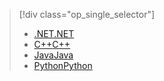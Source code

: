 > [!div class="op_single_selector"]
> * [<span data-ttu-id="c27e2-101">.NET</span><span class="sxs-lookup"><span data-stu-id="c27e2-101">.NET</span></span>](../articles/storage/files/storage-dotnet-how-to-use-files.md)
> * [<span data-ttu-id="c27e2-102">C++</span><span class="sxs-lookup"><span data-stu-id="c27e2-102">C++</span></span>](../articles/storage/files/storage-c-plus-plus-how-to-use-files.md)
> * [<span data-ttu-id="c27e2-103">Java</span><span class="sxs-lookup"><span data-stu-id="c27e2-103">Java</span></span>](../articles/storage/files/storage-java-how-to-use-file-storage.md)
> * [<span data-ttu-id="c27e2-104">Python</span><span class="sxs-lookup"><span data-stu-id="c27e2-104">Python</span></span>](../articles/storage/files/storage-python-how-to-use-file-storage.md)
> 
> 

